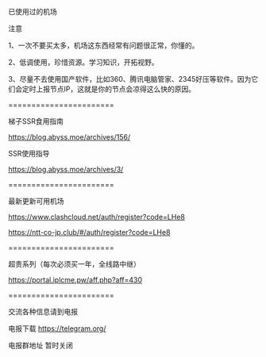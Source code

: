 已使用过的机场

注意

1、一次不要买太多，机场这东西经常有问题很正常，你懂的。

2、低调使用，珍惜资源。学习知识，开拓视野。

3、尽量不去使用国产软件，比如360、腾讯电脑管家、2345好压等软件。因为它们会定时上报节点IP，这就是你的节点会凉得这么快的原因。

=======================

梯子SSR食用指南

https://blog.abyss.moe/archives/156/

SSR使用指导

https://blog.abyss.moe/archives/3/

=======================

最新更新可用机场

https://www.clashcloud.net/auth/register?code=LHe8

https://ntt-co-jp.club/#/auth/register?code=LHe8

=======================

超贵系列（每次必须买一年，全线路中继）

https://portal.iplcme.pw/aff.php?aff=430

=======================

交流各种信息请到电报

电报下载
https://telegram.org/

电报群地址
暂时关闭
